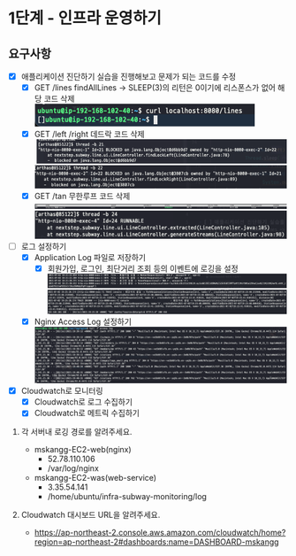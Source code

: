 # 1단계 - 인프라 운영하기

## 요구사항

- [X] 애플리케이션 진단하기 실습을 진행해보고 문제가 되는 코드를 수정
  - [X] GET /lines findAllLines -> SLEEP(3)의 리턴은 0이기에 리스폰스가 없어 해당 코드 삭제
  ![ ](lines.png)
  - [X] GET /left /right 데드락 코드 삭제
  ![ ](left.png)
  ![ ](right.png)
  - [X] GET /tan 무한루프 코드 삭제
  ![ ](tan1.png)
  ![ ](tan2.png)
- [ ] 로그 설정하기
  - [X] Application Log 파일로 저장하기
    - [X] 회원가입, 로그인, 최단거리 조회 등의 이벤트에 로깅을 설정
    ![ ](fileLogger.png)
    ![ ](consoleLogger.png)
  - [X] Nginx Access Log 설정하기
  ![ ](nginx.png)
- [X] Cloudwatch로 모니터링
  - [X] Cloudwatch로 로그 수집하기
  - [X] Cloudwatch로 메트릭 수집하기

1. 각 서버내 로깅 경로를 알려주세요.
   - mskangg-EC2-web(nginx)
     - 52.78.110.106
     - /var/log/nginx
   - mskangg-EC2-was(web-service)
     - 3.35.54.141
     - /home/ubuntu/infra-subway-monitoring/log

2. Cloudwatch 대시보드 URL을 알려주세요.
   - <https://ap-northeast-2.console.aws.amazon.com/cloudwatch/home?region=ap-northeast-2#dashboards:name=DASHBOARD-mskangg>
